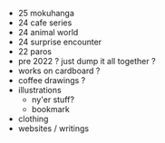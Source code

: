 - 25 mokuhanga
- 24 cafe series
- 24 animal world
- 24 surprise encounter
- 22 paros
- pre 2022 ? just dump it all together ?
- works on cardboard ?
- coffee drawings ?
- illustrations
  - ny'er stuff?
  - bookmark
- clothing
- websites / writings
